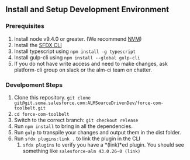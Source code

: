 ## Install and Setup Development Environment

### Prerequisites

1. Install node v9.4.0 or greater. (We recommend [NVM](https://github.com/creationix/nvm))
1. Install the [SFDX CLI](https://developer.salesforce.com/tools/sfdxcli)
1. Install typescript using `npm install -g typescript`
1. Install gulp-cli using `npm install --global gulp-cli`
1. If you do not have write access and need to make changes, ask platform-cli group on slack or the alm-ci team on chatter.

### Develpoment Steps

1. Clone this repository. `git clone git@git.soma.salesforce.com:ALMSourceDrivenDev/force-com-toolbelt.git`
1. `cd force-com-toolbelt`
1. Switch to the correct branch: `git checkout release` 
1. Run `npm install` to bring in all the dependencies.
1. Run `gulp` to transpile your changes and output them in the dist folder.
1. Run `sfdx plugins:link .` to link the plugin in the CLI
    1. `sfdx plugins` to verify you have a *(link)*ed plugin.  You should see something like `salesforce-alm 43.0.26-0 (link)`

    
